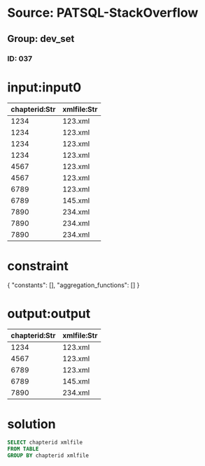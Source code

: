 # Source: PATSQL-StackOverflow
## Group: dev_set
### ID: 037

# input:input0

| chapterid:Str | xmlfile:Str |
|---|---|
| 1234 | 123.xml |
| 1234 | 123.xml |
| 1234 | 123.xml |
| 1234 | 123.xml |
| 4567 | 123.xml |
| 4567 | 123.xml |
| 6789 | 123.xml |
| 6789 | 145.xml |
| 7890 | 234.xml |
| 7890 | 234.xml |
| 7890 | 234.xml |

# constraint

{
  "constants": [],
  "aggregation_functions": []
}

# output:output

| chapterid:Str | xmlfile:Str |
|---|---|
| 1234 | 123.xml |
| 4567 | 123.xml |
| 6789 | 123.xml |
| 6789 | 145.xml |
| 7890 | 234.xml |

# solution

```sql
SELECT chapterid xmlfile
FROM TABLE 
GROUP BY chapterid xmlfile
```
